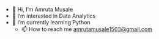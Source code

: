 - 👋 Hi, I’m Amruta Musale
- 👀 I’m interested in Data Analytics
- 🌱 I’m currently learning Python
  - 📫 How to reach me amrutamusale1503@gmail.com
<!---
amrutamusale15/amrutamusale15 is a ✨ special ✨ repository because its `README.md` (this file) appears on your GitHub profile.
You can click the Preview link to take a look at your changes.
--->

